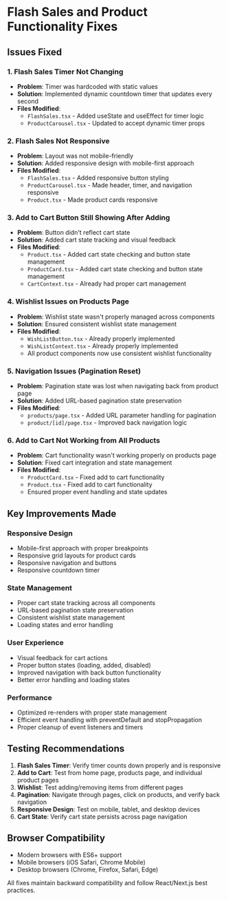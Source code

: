 # Flash Sales and Product Functionality Fixes

## Issues Fixed

### 1. Flash Sales Timer Not Changing
- **Problem**: Timer was hardcoded with static values
- **Solution**: Implemented dynamic countdown timer that updates every second
- **Files Modified**: 
  - `FlashSales.tsx` - Added useState and useEffect for timer logic
  - `ProductCarousel.tsx` - Updated to accept dynamic timer props

### 2. Flash Sales Not Responsive
- **Problem**: Layout was not mobile-friendly
- **Solution**: Added responsive design with mobile-first approach
- **Files Modified**:
  - `FlashSales.tsx` - Added responsive button styling
  - `ProductCarousel.tsx` - Made header, timer, and navigation responsive
  - `Product.tsx` - Made product cards responsive

### 3. Add to Cart Button Still Showing After Adding
- **Problem**: Button didn't reflect cart state
- **Solution**: Added cart state tracking and visual feedback
- **Files Modified**:
  - `Product.tsx` - Added cart state checking and button state management
  - `ProductCard.tsx` - Added cart state checking and button state management
  - `CartContext.tsx` - Already had proper cart management

### 4. Wishlist Issues on Products Page
- **Problem**: Wishlist state wasn't properly managed across components
- **Solution**: Ensured consistent wishlist state management
- **Files Modified**:
  - `WishListButton.tsx` - Already properly implemented
  - `WishListContext.tsx` - Already properly implemented
  - All product components now use consistent wishlist functionality

### 5. Navigation Issues (Pagination Reset)
- **Problem**: Pagination state was lost when navigating back from product page
- **Solution**: Added URL-based pagination state preservation
- **Files Modified**:
  - `products/page.tsx` - Added URL parameter handling for pagination
  - `product/[id]/page.tsx` - Improved back navigation logic

### 6. Add to Cart Not Working from All Products
- **Problem**: Cart functionality wasn't working properly on products page
- **Solution**: Fixed cart integration and state management
- **Files Modified**:
  - `ProductCard.tsx` - Fixed add to cart functionality
  - `Product.tsx` - Fixed add to cart functionality
  - Ensured proper event handling and state updates

## Key Improvements Made

### Responsive Design
- Mobile-first approach with proper breakpoints
- Responsive grid layouts for product cards
- Responsive navigation and buttons
- Responsive countdown timer

### State Management
- Proper cart state tracking across all components
- URL-based pagination state preservation
- Consistent wishlist state management
- Loading states and error handling

### User Experience
- Visual feedback for cart actions
- Proper button states (loading, added, disabled)
- Improved navigation with back button functionality
- Better error handling and loading states

### Performance
- Optimized re-renders with proper state management
- Efficient event handling with preventDefault and stopPropagation
- Proper cleanup of event listeners and timers

## Testing Recommendations

1. **Flash Sales Timer**: Verify timer counts down properly and is responsive
2. **Add to Cart**: Test from home page, products page, and individual product pages
3. **Wishlist**: Test adding/removing items from different pages
4. **Pagination**: Navigate through pages, click on products, and verify back navigation
5. **Responsive Design**: Test on mobile, tablet, and desktop devices
6. **Cart State**: Verify cart state persists across page navigation

## Browser Compatibility
- Modern browsers with ES6+ support
- Mobile browsers (iOS Safari, Chrome Mobile)
- Desktop browsers (Chrome, Firefox, Safari, Edge)

All fixes maintain backward compatibility and follow React/Next.js best practices.
